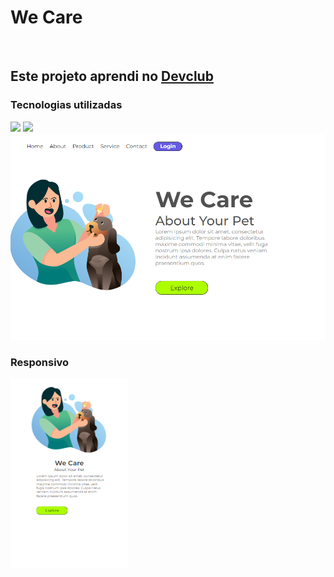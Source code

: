 <h1>We Care</h1>
<br>
<h2>Este projeto aprendi no <a href="https://rodolfomori.com.br/devclub">Devclub</a></h2>
<h3>Tecnologias utilizadas</h3>
<img src="https://img.shields.io/badge/HTML-239120?style=for-the-badge&logo=html5&logoColor=white" />
<img src="https://img.shields.io/badge/CSS-239120?&style=for-the-badge&logo=css3&logoColor=white" />

<img src="https://github.com/Welmolinafs000/Projeto-We-Care/blob/master/img/desktop.png?raw=true" />
<h3>Responsivo</h3>
<img src="https://github.com/Welmolinafs000/Projeto-We-Care/blob/master/img/responsivo.png?raw=true" />
